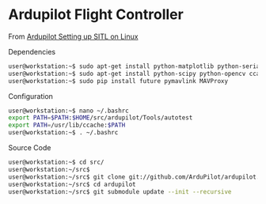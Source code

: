 # Ardupilot Flight Controller

From [Ardupilot Setting up SITL on Linux](http://ardupilot.org/dev/docs/setting-up-sitl-on-linux.html)

Dependencies

```sh
user@workstation:~$ sudo apt-get install python-matplotlib python-serial python-wxgtk3.0 python-wxtools python-lxml
user@workstation:~$ sudo apt-get install python-scipy python-opencv ccache gawk git python-pip python-pexpect
user@workstation:~$ sudo pip install future pymavlink MAVProxy
```

Configuration

```sh
user@workstation:~$ nano ~/.bashrc
export PATH=$PATH:$HOME/src/ardupilot/Tools/autotest
export PATH=/usr/lib/ccache:$PATH
user@workstation:~$ . ~/.bashrc
```

Source Code

```sh
user@workstation:~$ cd src/
user@workstation:~/src$ 
user@workstation:~/src$ git clone git://github.com/ArduPilot/ardupilot.git
user@workstation:~/src$ cd ardupilot
user@workstation:~/src$ git submodule update --init --recursive
```


